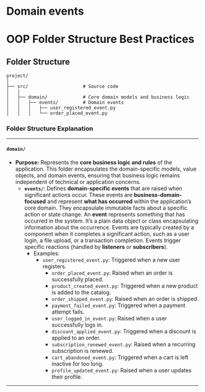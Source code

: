 # Domain events

# OOP Folder Structure Best Practices

## Folder Structure

```
project/
│
├── src/                    # Source code
│   │
│   ├── domain/             # Core domain models and business logic
│   │   ├── events/         # Domain events
│   │   │   ├── user_registered_event.py
│   │   │   └── order_placed_event.py
```


### **Folder Structure Explanation**

* * *

#### **`domain/`**

- **Purpose:** Represents the **core business logic and rules** of the application. This folder encapsulates the domain-specific models, value objects, and domain events, ensuring that business logic remains independent of technical or application concerns.
    - **`events/`**: Defines **domain-specific events** that are raised when significant actions occur. These events are **business-domain-focused** and represent **what has occurred** within the application’s core domain. They encapsulate immutable facts about a specific action or state change. An **event** represents something that has occurred in the system. It’s a plain data object or class encapsulating information about the occurrence. Events are typically created by a component when it completes a significant action, such as a user login, a file upload, or a transaction completion. Events trigger specific reactions (handled by **listeners** or **subscribers**).
        - Examples:
            - `user_registered_event.py`: Triggered when a new user registers.
                - `order_placed_event.py`: Raised when an order is successfully placed.
                - `product_created_event.py`: Triggered when a new product is added to the catalog.
                - `order_shipped_event.py`: Raised when an order is shipped.
                - `payment_failed_event.py`: Triggered when a payment attempt fails.
                - `user_logged_in_event.py`: Raised when a user successfully logs in.
                - `discount_applied_event.py`: Triggered when a discount is applied to an order.
                - `subscription_renewed_event.py`: Raised when a recurring subscription is renewed.
                - `cart_abandoned_event.py`: Triggered when a cart is left inactive for too long.
                - `profile_updated_event.py`: Raised when a user updates their profile.

* * *

